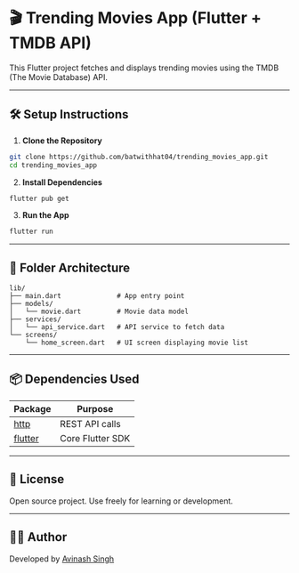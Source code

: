 # 🎬 Trending Movies App (Flutter + TMDB API)

This Flutter project fetches and displays trending movies using the TMDB (The Movie Database) API.

---

## 🛠️ Setup Instructions

1. **Clone the Repository**
```bash
git clone https://github.com/batwithhat04/trending_movies_app.git
cd trending_movies_app
```

2. **Install Dependencies**
```bash
flutter pub get
```



3. **Run the App**
```bash
flutter run
```

---

## 🧱 Folder Architecture

```
lib/
├── main.dart              # App entry point
├── models/
│   └── movie.dart         # Movie data model
├── services/
│   └── api_service.dart   # API service to fetch data
└── screens/
    └── home_screen.dart   # UI screen displaying movie list
```

---

## 📦 Dependencies Used

| Package | Purpose |
|--------|---------|
| [http](https://pub.dev/packages/http) | REST API calls |
| [flutter](https://flutter.dev) | Core Flutter SDK |

---

## 📄 License

Open source project. Use freely for learning or development.

---

## 👨‍💻 Author

Developed by [Avinash Singh](https://github.com/batwithhat04)

